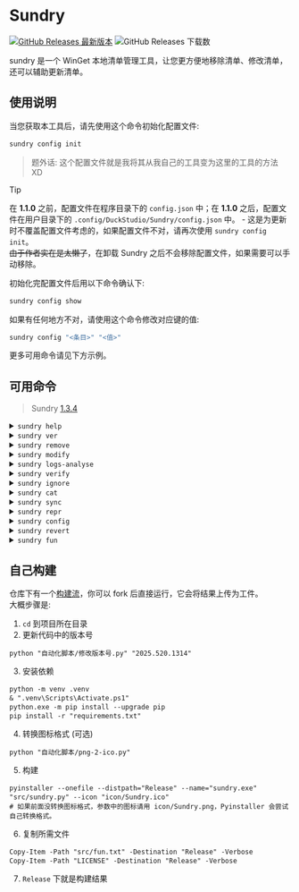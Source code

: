 # Sundry

[![GitHub Releases 最新版本](https://img.shields.io/github/release/DuckDuckStudio/Sundry)](https://github.com/DuckDuckStudio/Sundry/releases/latest) ![GitHub Releases 下载数](https://img.shields.io/github/downloads/DuckDuckStudio/Sundry/total.svg)  

sundry 是一个 WinGet 本地清单管理工具，让您更方便地移除清单、修改清单，还可以辅助更新清单。  

## 使用说明
当您获取本工具后，请先使用这个命令初始化配置文件:  

```bash
sundry config init
```

> 题外话: 这个配置文件就是我将其从我自己的工具变为这里的工具的方法 XD  

> [!TIP]  
> 在 **1.1.0** 之前，配置文件在程序目录下的 `config.json` 中；在 **1.1.0** 之后，配置文件在用户目录下的 `.config/DuckStudio/Sundry/config.json` 中。 - 这是为更新时不覆盖配置文件考虑的，如果配置文件不对，请再次使用 `sundry config init`。  
> ~~由于作者实在是太懒了~~，在卸载 Sundry 之后不会移除配置文件，如果需要可以手动移除。    

初始化完配置文件后用以下命令确认下:  

```bash
sundry config show
```

如果有任何地方不对，请使用这个命令修改对应键的值:  

```bash
sundry config "<条目>" "<值>"
```

更多可用命令请见下方示例。  

## 可用命令

> Sundry [1.3.4](https://github.com/DuckDuckStudio/Sundry/releases/tag/1.3.4)

<details>
  <summary><code>sundry help</code></summary>

![Sundry help 命令展示图。该命令用于输出 Sundry 帮助内容。](docs/photos/README/Demo/Commands/help.png)  

- 别名: 任何非命令字符
- 作用: 显示 Sundry 帮助

</details>


<details>
  <summary><code>sundry ver</code></summary>

![Sundry ver 命令展示图。该命令用于输出 Sundry 的版本和安装位置。](docs/photos/README/Demo/Commands/ver.png)  

- 别名: `ver`, `版本`, `version`, `Version`, `--version`, `--ver`, `-v`
- 作用: 显示 Sundry 版本和安装位置

</details>


<details>
  <summary><code>sundry remove</code></summary>

![Sundry remove 命令展示图。该命令用于从上游仓库（microsoft/winget-pkgs）中移除一个指定的软件包的指定版本，并带上理由（如果有）后自动创建拉取请求。](docs/photos/README/Demo/Commands/remove.png)  

> 截图来自拉取请求: https://github.com/microsoft/winget-pkgs/pull/265074  

- 别名: `移除`, `remove`
- 作用: **移除一个指定的软件包的指定版本**，并在移除前自动检查该版本是否确实存在问题。可以指定理由或跳过自动检查。**默认理由为“安装程序URL在GitHub Action上返回了404”。**
- 用法: `sundry remove <软件包标识符> <软件包版本> [是否跳过自动检查] [理由]`
- 示例:
  - 最少参数: `sundry remove DuckStudio.FufuTools 1.3.10`
  - 跳过自动检查: `sundry remove DuckStudio.FufuTools 1.3.10 True`
  - 指定理由: `sundry remove DuckStudio.FufuTools 1.3.10 "该版本存在一个已知问题"`
  - 指定理由的同时跳过自动检查: `sundry remove DuckStudio.FufuTools 1.3.10 True "该版本存在一个已知问题"`

</details>


<details>
  <summary><code>sundry modify</code></summary>

![Sundry modify 命令展示图。该命令用于帮助用户打开需要修改的那个软件包的那个版本，并在修改完毕后自动向上游仓库（microsoft/winget-pkgs）提交拉取请求。](docs/photos/README/Demo/Commands/modify.png)  

- 别名: `单改`, `单修改`, `modify`
- 作用: **修改一个指定的软件包的指定版本的清单**，并在修改完后自动提交拉取请求。
- 用法: `sundry modify <软件包标识符> <版本> [理由/解决的议题]`
- 示例:
  - 最少参数: `sundry modify XBMCFoundation.Kodi 18.2.0.0 ` (https://github.com/microsoft/winget-pkgs/pull/267613)
  - 指定理由: `sundry modify XBMCFoundation.Kodi 18.3.0.0 "替换 HTTP 为 HTTPS"` (https://github.com/microsoft/winget-pkgs/pull/267614)
  - 链接议题:
    - 使用议题 URL: `sundry modify DuckStudio.Sundry 1.2.6 "https://github.com/microsoft/winget-pkgs/issues/267539"`
    - 使用议题纯数字编号: `sundry modify DuckStudio.Sundry 1.2.6 "267539"`
    - 使用议题编号: `sundry modify DuckStudio.Sundry 1.2.6 "#267539"`
  - 指定理由的同时链接议题: 
    ```pwsh
    sundry modify DuckStudio.Sundry 1.2.6 "一些修改。
    - Resolves https://github.com/microsoft/winget-pkgs/issues/267539"
    ```
    > GitHub Docs: [使用关键词将拉取请求链接到议题](https://docs.github.com/zh/issues/tracking-your-work-with-issues/using-issues/linking-a-pull-request-to-an-issue#linking-a-pull-request-to-an-issue-using-a-keyword)  

</details>


<details>
  <summary><code>sundry logs-analyse</code></summary>

![Sundry logs-analyse 命令展示图。该命令用于分析 Azure Validation Pipeline Run 失败时的日志，来自动查找具体哪里失败了。](docs/photos/README/Demo/Commands/logs-analyse.png)  

- 别名: `日志分析`, `logs-analyse`, `logs_analyse`, `Azure日志分析`
- 作用: **分析 [Azure Validation Pipeline Run](https://duckduckstudio.github.io/Articles/#/信息速查/终端/WinGet/参考信息?id=验证管道日志在哪看？) 失败时的日志，来自动查找具体哪里失败了。**
- 用法:
  - 分析日志: `sundry logs-analyse <Azure Pipline Url> [是否保留日志文件] [是否显示一般错误/异常]`
  - 清理之前下载的日志: `sundry logs-analyse cleanup`
- 示例:
  - 分析日志
    > 这里的 Azure Validation Pipeline Run 是 https://github.com/microsoft/winget-pkgs/pull/267849#issuecomment-2998878757 的。
    - 最少参数: `sundry logs-analyse "https://dev.azure.com/shine-oss/8b78618a-7973-49d8-9174-4360829d979b/_build/results?buildId=137464"` (需要用户输入)
    - 不保留日志文件: `sundry logs-analyse "https://dev.azure.com/shine-oss/8b78618a-7973-49d8-9174-4360829d979b/_build/results?buildId=137464" n`
    - 保留日志文件: `sundry logs-analyse "https://dev.azure.com/shine-oss/8b78618a-7973-49d8-9174-4360829d979b/_build/results?buildId=137464" y` (运行后将打开日志文件所在目录)
    - 不显示一般错误/异常: 默认，不需要传递额外参数。
    - 显示一般错误/异常: `sundry logs-analyse "https://dev.azure.com/shine-oss/8b78618a-7973-49d8-9174-4360829d979b/_build/results?buildId=137464" 占位 y`
    - 保留日志文件且不显示一般错误/异常: 默认不显示一般错误/异常，同保留日志文件的示例。
    - 保留日志文件且显示一般错误/异常: `sundry logs-analyse "https://dev.azure.com/shine-oss/8b78618a-7973-49d8-9174-4360829d979b/_build/results?buildId=137464" y y`
  - 清理之前下载的日志: `sundry logs-analyse cleanup`

</details>

<details>
  <summary><code>sundry verify</code></summary>

![Sundry verify 命令展示图。该命令用于测试本地或 PR 上的清单的安装和卸载，并获取 ARP 条目变更。](docs/photos/README/Demo/Commands/verify.png)  

> 截图是在 Hyper-V Windows 10 x64 虚拟机上的测试。  

- 别名: `verify`, `test`, `验证`, `测试`
- 作用: **用于测试本地或 PR 上的清单的安装和卸载，并获取 ARP 条目变更。**
- 用法:
  - 本地清单: `sundry verify <软件包标识符> <软件包版本>`
  - PR 清单: `sundry verify <PR链接>`
- 示例:
  - 测试本地清单: `sundry verify DuckStudio.FufuTools 1.3.10`
  - 测试 PR 清单: `sundry verify <打开的PR>`

⚠ 注意
1. **它只能获取 HEAD 分支没被删除的 PR 的清单**，如果 HEAD 分支被删除了 GitHub API 会响应 404 Not Found。  
2. 它暂时**无法获取 `UpgradeCode`**。  
3. 对于本地清单，配置文件指向的 winget-pkgs 文件夹中**至少**要有以下文件:  
  \- Tools/Auth.csv  
  \- manifests/清单所在文件夹/清单文件 (例如 manifests/d/DuckStudio/Sundry/1.3.4/*)
4. 对于 PR 清单，它会将清单文件下载到 `%temp%/Sundry/Verify/PRManifest/PR编号` 下。  

</details>

<details>
  <summary><code>sundry ignore</code></summary>

![Sundry ignore 命令展示图。该命令用于管理 winget-tools 中的检测脚本的忽略字段。](docs/photos/README/Demo/Commands/ignore.png)  

- 别名: `忽略`, `检查忽略`, `ignore`
- 作用: **管理 [winget-tools](https://github.com/DuckDuckStudio/winget-tools/) 中的检测脚本的忽略字段。**
- 用法: `sundry ignore <add/remove/edit/list> [忽略字段] [理由]`
- 示例:
  - 添加忽略字段: `sundry ignore add "https://www.argyllcms.com/" "服务器冲不动咖啡 (418)"`
  - 移除忽略字段: `sundry ignore remove "https://www.argyllcms.com/" "又冲得动了"`
  - 编辑忽略字段: `sundry ignore edit`
  - 列出所有忽略字段: `sundry ignore list`

</details>


<details>
  <summary><code>sundry cat</code></summary>

![Sundry cat 命令展示图。该命令用于获取指定软件包标识符的指定版本的清单，可以指定获取所有清单或某个类型的清单。](docs/photos/README/Demo/Commands/cat.png)  

- 别名: 没有别名，只能用 `cat`。
- 作用: **获取指定软件包标识符的指定版本的清单**，可以指定获取所有清单或某个类型的清单。
- 用法: `sundry cat <软件包标识符> <版本> [清单类型] [区域设置(如果是locale类型)]`
- 示例:
  - 获取所有清单: `sundry cat DuckStudio.Sundry 1.2.3`
    - 亦可使用 `sundry cat DuckStudio.Sundry 1.2.3 all`
    - 除 `all` 外还可用 `全部`, `所有`
  - 获取指定类型的清单:
    - 安装程序清单: `sundry cat DuckStudio.Sundry 1.2.3 i`
      - 可以用 `installer`, `安装程序`, `安装`, `i`
    - 区域清单: `sundry cat DuckStudio.Sundry 1.2.3 l zh-CN`
      - 可以用 `locale`, `区域`, `区域设置`, `l`
      - 必须指定具体哪个区域设置的清单
    - 版本清单: `sundry cat DuckStudio.Sundry 1.2.3 v`
      - 可以用 `version`, `ver`, `v`, `版本`

</details>


<details>
  <summary><code>sundry sync</code></summary>

![Sundry sync 命令展示图。该命令用于同步 fork 仓库和上游仓库的修改。](docs/photos/README/Demo/Commands/sync.png)  

- 别名: `sync`, `同步`, `synchronize`, `sync-fork`
- 作用: **同步 fork 仓库和上游仓库的修改。**
- 用法: `sundry sync`
- 示例: `sundry sync`

</details>


<details>
  <summary><code>sundry repr</code></summary>

![Sundry repr 命令展示图。该命令用于显示字符串的真面目，就像\n那种。](docs/photos/README/Demo/Commands/repr.png)  

- 别名: 没有别名，只能用 `repr`。
- 作用: 等效于 Python 的 `repr()`，用于获取字符串真实的样子。
- 用法: `sundry repr <文件路径/文本内容> [编码(默认 UTF-8)]`
- 示例:
  - 文本:
    ```pwsh
    sundry repr "第一行
    第二行"
    ```
  - 文件 (假设编码为 gbk): `sundry repr "D:/文件路径/文件.txt" "gbk"`

</details>


<details>
  <summary><code>sundry config</code></summary>

![Sundry config 命令展示图。该命令用于初始化和修改 Sundry 配置。](docs/photos/README/Demo/Commands/config.png)  

- 别名: `config`, `配置`
- 作用: 初始化和修改 Sundry 配置。
- 用法: `sundry config <参数...>`
- 示例:
  - 初始化配置: `sundry config init`
  - 显示当前配置: `sundry config show`
  - 修改配置项: `sundry config signature no`

</details>


<details>
  <summary><code>sundry revert</code></summary>

![Sundry revert 命令展示图。该命令用于还原本地仓库的修改，如果 Sundry 在修改的某个过程中崩溃了，则可以使用此命令还原 Sundry 做的修改。](docs/photos/README/Demo/Commands/revert.png)  

- 别名: `还原`, `revert`
- 作用: **还原本地仓库的修改**，如果 Sundry 在修改的某个过程中崩溃了，则可以使用此命令还原 Sundry 做的修改。
- 用法: `sundry revert <仓库> <是否已提交> <是否丢弃>`
- 示例:
  - 还原所有仓库、未提交、丢弃: `sundry revert all n y`
  - 其他类似

</details>


<details>
  <summary><code>sundry fun</code></summary>

![Sundry fun 命令展示图。该命令用于管理 Sundry 的 fun.txt](docs/photos/README/Demo/Commands/fun.png)  

- 别名: 没有别名，只能用 `fun`。
- 作用: **管理 Sundry 的 `fun.txt`。**
- 用法: `sundry fun <random/list/edit/add/remove/import> [参数...]`
- 示例:
  - 随机一个: `sundry fun` 或 `sundry fun random`
    - 还可以使用 `sundry fun 随机`
  - 列出所有: `sundry fun list`
    - 可以用 `获取`, `读取`, `get`, `list`
  - 编辑 fun.txt: `sundry fun edit`
    - 可以用 `编辑`, `edit`, `打开`, `open`
  - 添加新的: `sundry fun add "提问: 罗浮六御中谁最幸福? 答案: 符玄。因为她姓符。"`
    - 可以用 `add`, `添加`
  - 移除原来的: `sundry fun remove "Ciallo～(∠・ω< )⌒☆"`
    - 可以用 `remove`, `移除`
  - 从其他文件导入(覆盖): `sundry import "D:/文件路径/另一个fun.txt"`
    - 可以用 `import`, `导入`

</details>

## 自己构建
仓库下有一个[构建流](https://github.com/DuckDuckStudio/Sundry/blob/main/.github/workflows/build.yaml)，你可以 fork 后直接运行，它会将结果上传为工件。  
大概步骤是:  
1. `cd` 到项目所在目录
2. 更新代码中的版本号
```pwsh
python "自动化脚本/修改版本号.py" "2025.520.1314"
```
3. 安装依赖
```pwsh
python -m venv .venv
& ".venv\Scripts\Activate.ps1"
python.exe -m pip install --upgrade pip
pip install -r "requirements.txt"
```
4. 转换图标格式 (可选)
```pwsh
python "自动化脚本/png-2-ico.py"
```
5. 构建
```pwsh
pyinstaller --onefile --distpath="Release" --name="sundry.exe" "src/sundry.py" --icon "icon/Sundry.ico"
# 如果前面没转换图标格式，参数中的图标请用 icon/Sundry.png，Pyinstaller 会尝试自己转换格式。
```
6. 复制所需文件
```pwsh
Copy-Item -Path "src/fun.txt" -Destination "Release" -Verbose
Copy-Item -Path "LICENSE" -Destination "Release" -Verbose
```
7. `Release` 下就是构建结果
